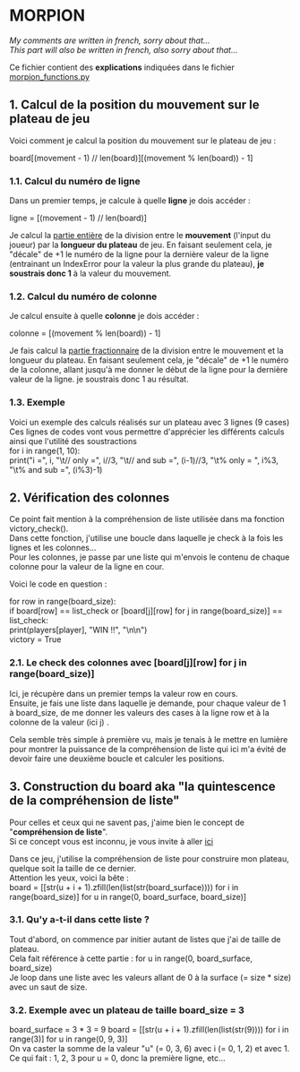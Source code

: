# MORPION

*My comments are written in french, sorry about that...*  
*This part will also be written in french, also sorry about that...*  
  
Ce fichier contient des **explications** indiquées dans le fichier [morpion_functions.py](https://github.com/KyllianBeguin/Python_games/blob/01_Morpion/morpion_functions.py)
  
## 1. Calcul de la position du mouvement sur le plateau de jeu
  
Voici comment je calcul la position du mouvement sur le plateau de jeu :  
  
board[(movement - 1) // len(board)][(movement % len(board)) - 1]  
  
### 1.1. Calcul du numéro de ligne
Dans un premier temps, je calcule à quelle **ligne** je dois accéder :  
  
ligne = [(movement - 1) // len(board)]  
  
Je calcul la [partie entière](https://fr.wikipedia.org/wiki/Partie_enti%C3%A8re_et_partie_fractionnaire) de la division entre le **mouvement** (l'input du joueur) par la **longueur du plateau** de jeu. En faisant seulement cela, je "décale" de +1 le numéro de la ligne pour la dernière valeur de la ligne (entrainant un IndexError pour la valeur la plus grande du plateau), **je soustrais donc 1** à la valeur du mouvement.
  
  
### 1.2. Calcul du numéro de colonne  
Je calcul ensuite à quelle **colonne** je dois accéder :  
  
colonne = [(movement % len(board)) - 1]  
  
Je fais calcul la [partie fractionnaire](https://fr.wikipedia.org/wiki/Partie_enti%C3%A8re_et_partie_fractionnaire) de la division entre le mouvement et la longueur du plateau. En faisant seulement cela, je "décale" de +1 le numéro de la colonne, allant jusqu'à me donner le début de la ligne pour la dernière valeur de la ligne. je soustrais donc 1 au résultat.

### 1.3. Exemple  
Voici un exemple des calculs réalisés sur un plateau avec 3 lignes (9 cases)   
Ces lignes de codes vont vous permettre d'apprécier les différents calculs ainsi que l'utilité des soustractions  
for i in range(1, 10):  
print("i =", i, "\t// only =", i//3, "\t// and sub =", (i-1)//3, "\t% only = ", i%3, "\t% and sub =", (i%3)-1)  
  
## 2. Vérification des colonnes  
Ce point fait mention à la compréhension de liste utilisée dans ma fonction victory_check().  
Dans cette fonction, j'utilise une boucle dans laquelle je check à la fois les lignes et les colonnes...  
Pour les colonnes, je passe par une liste qui m'envois le contenu de chaque colonne pour la valeur de la ligne en cour.  
  
Voici le code en question :  
  
for row in range(board_size):  
if board[row] == list_check or [board[j][row] for j in range(board_size)] == list_check:  
print(players[player], "WIN !!", "\n\n")  
victory = True  
  
### 2.1. Le check des colonnes avec [board[j][row] for j in range(board_size)]
Ici, je récupère dans un premier temps la valeur row en cours.  
Ensuite, je fais une liste dans laquelle je demande, pour chaque valeur de 1 à board_size, de me donner les valeurs des cases à la ligne row et à la colonne de la valeur (ici j) . 
  
Cela semble très simple à première vu, mais je tenais à le mettre en lumière pour montrer la puissance de la compréhension de liste qui ici m'a évité de devoir faire une deuxième boucle et calculer les positions.  
  
## 3. Construction du board aka "la quintescence de la compréhension de liste"  
Pour celles et ceux qui ne savent pas, j'aime bien le concept de "**compréhension de liste**".  
Si ce concept vous est inconnu, je vous invite à aller [ici](https://en.wikipedia.org/wiki/List_comprehension)  
  
Dans ce jeu, j'utilise la compréhension de liste pour construire mon plateau, quelque soit la taille de ce dernier.  
Attention les yeux, voici la bête :  
board = [[str(u + i + 1).zfill(len(list(str(board_surface)))) for i in range(board_size)] for u in range(0, board_surface, board_size)]
  
### 3.1. Qu'y a-t-il dans cette liste ?  
Tout d'abord, on commence par initier autant de listes que j'ai de taille de plateau.  
Cela fait référence à cette partie : for u in range(0, board_surface, board_size)  
Je loop dans une liste avec les valeurs allant de 0 à la surface (= size * size) avec un saut de size.  
  
### 3.2. Exemple avec un plateau de taille board_size = 3  
board_surface = 3 * 3 = 9
board = [[str(u + i + 1).zfill(len(list(str(9)))) for i in range(3)] for u in range(0, 9, 3)]  
On va caster la somme de la valeur "u" (= 0, 3, 6) avec i (= 0, 1, 2) et avec 1. Ce qui fait : 1, 2, 3 pour u = 0, donc la première ligne, etc...
